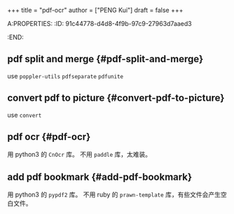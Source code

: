 +++
title = "pdf-ocr"
author = ["PENG Kui"]
draft = false
+++

A:PROPERTIES:
:ID:       91c44778-d4d8-4f9b-97c9-27963d7aaed3

:END:


## pdf split and merge {#pdf-split-and-merge}

use `poppler-utils`
`pdfseparate`
`pdfunite`


## convert pdf to picture {#convert-pdf-to-picture}

use `convert`


## pdf ocr {#pdf-ocr}

用 python3 的 `CnOcr` 库。
不用 `paddle` 库，太难装。


## add pdf bookmark {#add-pdf-bookmark}

用 python3 的 `pypdf2` 库。
不用 ruby 的 `prawn-template` 库，有些文件会产生空白文件。
